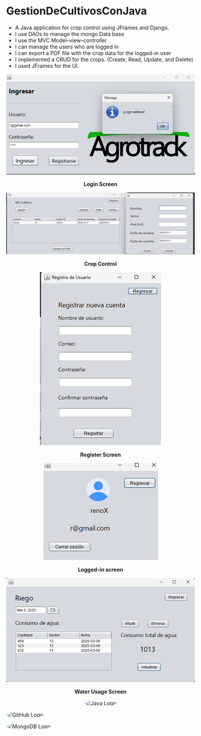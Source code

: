# GestionDeCultivosConJava
* A Java application for crop control using JFrames and Django.
* I use DAOs to manage the mongo Data base
* I use the MVC Model–view–controller
* I can manage the users who are logged in
* I can export a PDF file with the crop data for the logged-in user
* I implemented a CRUD for the crops. (Create, Read, Update, and Delete)
* I used JFrames for the UI.

<p align="center">
  <img src="images/loginScreen.png" alt="Pantalla de inicio de sesión">
</p>
<p align="center"><b>Login Screen</b></p>

<p align="center">
  <img src="images/InterfazDeControlCultivos.png" alt="Interfaz de control de cultivos">
</p>
<p align="center"><b>Crop Control</b></p>

<p align="center">
  <img src="images/RegistrarseScreen.png" alt="Pantalla de registro">
</p>
<p align="center"><b>Register Screen</b></p>

<p align="center">
  <img src="images/SesionScreen.png" alt="Pantalla de sesión">
</p>
<p align="center"><b>Logged-in screen</b></p>

<p align="center">
  <img src="images/ControlConsumoAgua.png" alt="Control de consumo de agua">
</p>
<p align="center"><b>Water Usage Screen</b></p>

<p align="center">
  <img src="https://upload.wikimedia.org/wikipedia/en/3/30/Java_programming_language_logo.svg" 
       alt="Java Logo" 
       width="100" 
       height="100" 
       style="border-radius: 50%;">
  
  <img src="https://github.githubassets.com/images/modules/logos_page/GitHub-Mark.png" 
       alt="GitHub Logo" 
       width="100" 
       height="100" 
       style="border-radius: 50%;">
  
  <img src="https://upload.wikimedia.org/wikipedia/commons/9/93/MongoDB_Logo.svg" 
       alt="MongoDB Logo" 
       width="100" 
       height="100" 
       style="border-radius: 50%;">
</p>

